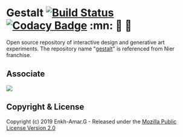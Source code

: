# Gestalt [![Build Status](https://travis-ci.org/lupino22/gestalt.svg?branch=master)](https://travis-ci.org/lupino22/gestalt) [![Codacy Badge](https://api.codacy.com/project/badge/Grade/5085d2cd13a245a0af21f85f48ae23a9)](https://www.codacy.com/app/lupino22/gestalt?utm_source=github.com&amp;utm_medium=referral&amp;utm_content=lupino22/gestalt&amp;utm_campaign=Badge_Grade) :mn: :art: :musical_score: 
Open source repository of interactive design and generative art experiments. The repository name "[gestalt](https://nier.fandom.com/wiki/Project_Gestalt)" is referenced from Nier franchise.

## Associate
<a href="https://www.instagram.com/wiserstudio/" target="_blank"><img src="https://github.com/lupino22/gestalt/blob/master/waiza.jpg"></a>

## Copyright & License
Copyright (c) 2019 Enkh-Amar.G - Released under the <a href="https://github.com/lupino22/gestalt/blob/master/LICENSE">Mozilla Public License Version 2.0</a>
